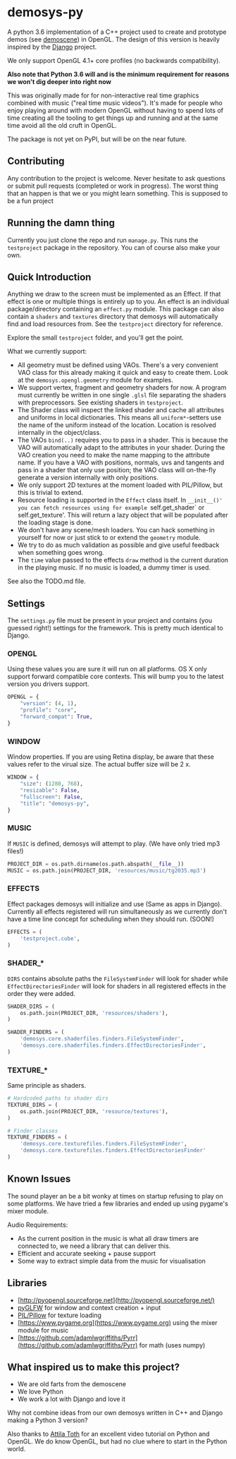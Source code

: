 # demosys-py

A python 3.6 implementation of a C++ project used to create and prototype
demos (see [demoscene](https://en.wikipedia.org/wiki/Demoscene)) in OpenGL. The design of 
this version is heavily inspired by the [Django](https://www.djangoproject.com/) project.

We only support OpenGL 4.1+ core profiles (no backwards compatibility).

**Also note that Python 3.6 will and is the minimum requirement for reasons
we won't dig deeper into right now**

This was originally made for for non-interactive real time graphics combined
with music ("real time music videos"). It's made for people who enjoy
playing around with modern OpenGL without having to spend lots of time
creating all the tooling to get things up and running and at the same time
avoid all the old cruft in OpenGL.

The package is not yet on PyPI, but will be on the near future.

## Contributing

Any contribution to the project is welcome. Never hesitate to ask questions or submit
pull requests (completed or work in progress). The worst thing that an happen is that
we or you might learn something. This is supposed to be a fun project

## Running the damn thing

Currently you just clone the repo and run `manage.py`. This runs the `testproject` package
in the repository. You can of course also make your own.

## Quick Introduction

Anything we draw to the screen must be implemented as an Effect.
If that effect is one or multiple things is entirely up to you.
An effect is an individual package/directory containing an `effect.py`
module. This package can also contain a `shaders` and `textures` directory
that demosys will automatically find and load resources from.
See the `testproject` directory for reference.

Explore the small `testproject` folder, and you'll get the point.

What we currently support:
- All geometry must be defined using VAOs. There's a very convenient VAO class
  for this already making it quick and easy to create them. Look at the
  `demosys.opengl.geometry` module for examples.
- We support vertex, fragment and geometry shaders for now. A program must currently
  be written in one single `.glsl` file separating the shaders with preprocessors.
  See existing shaders in `testproject`.
- The Shader class will inspect the linked shader and cache all attributes and uniforms
  in local dictionaries. This means all `uniform*`-setters use the name of the uniform
  instead of the location. Location is resolved internally in the object/class.
- The VAOs `bind(..)` requires you to pass in a shader. This is because the VAO
  will automatically adapt to the attributes in your shader. During the VAO creation
  you need to make the name mapping to the attribute name. If you have a VAO with positions,
  normals, uvs and tangents and pass in a shader that only use position; the VAO
  class will on-the-fly generate a version internally with only positions.
- We only support 2D textures at the moment loaded with PIL/Pillow, but this is trivial
  to extend.
- Resource loading is supported in the `Effect` class itself. In `__init__()' you can
  fetch resources using for example `self.get_shader` or self.get_texture'. This will
  return a lazy object that will be populated after the loading stage is done.
- We don't have any scene/mesh loaders. You can hack something in yourself for now
  or just stick to or extend the `geometry` module.
- We try to do as much validation as possible and give useful feedback when
  something goes wrong.
- The `time` value passed to the effects `draw` method is the current duration
  in the playing music. If no music is loaded, a dummy timer is used.

See also the TODO.md file.

## Settings

The `settings.py` file must be present in your project and contains (you guessed right!)
settings for the framework. This is pretty much identical to Django.

### OPENGL

Using these values you are sure it will run on all platforms. OS X only support
forward compatible core contexts. This will bump you to the latest version
you drivers support.

```python
OPENGL = {
    "version": (4, 1),
    "profile": "core",
    "forward_compat": True,
}
```

### WINDOW

Window properties. If you are using Retina display, be aware that these values
refer to the virual size. The actual buffer size will be 2 x.

```python
WINDOW = {
    "size": (1280, 768),
    "resizable": False,
    "fullscreen": False,
    "title": "demosys-py",
}
```

### MUSIC

If `MUSIC` is defined, demosys will attempt to play. (We have only tried mp3 files!)

```python
PROJECT_DIR = os.path.dirname(os.path.abspath(__file__))
MUSIC = os.path.join(PROJECT_DIR, 'resources/music/tg2035.mp3')
```

### EFFECTS

Effect packages demosys will initialize and use (Same as apps in Django).
Currently all effects registered will run simultaneously as we currently
don't have a time line concept for scheduling when they should run. (SOON!)

```python
EFFECTS = (
    'testproject.cube',
)
```

### SHADER_*

`DIRS` contains absolute paths the `FileSystemFinder` will look for shader while
`EffectDirectoriesFinder` will look for shaders in all registered effects in 
the order they were added.

```python
SHADER_DIRS = (
    os.path.join(PROJECT_DIR, 'resources/shaders'),
)

SHADER_FINDERS = (
    'demosys.core.shaderfiles.finders.FileSystemFinder',
    'demosys.core.shaderfiles.finders.EffectDirectoriesFinder',
)
```

### TEXTURE_*

Same principle as shaders.

```python
# Hardcoded paths to shader dirs
TEXTURE_DIRS = (
    os.path.join(PROJECT_DIR, 'resource/textures'),
)

# Finder classes
TEXTURE_FINDERS = (
    'demosys.core.texturefiles.finders.FileSystemFinder',
    'demosys.core.texturefiles.finders.EffectDirectoriesFinder'
)
```

## Known Issues

The sound player an be a bit wonky at times on startup refusing to play on
some platforms. We have tried a few libraries and ended up using pygame's
mixer module. 

Audio Requirements:
- As the current position in the music is what all draw timers are connected to,
we need a library that can deliver this.
- Efficient and accurate seeking + pause support
- Some way to extract simple data from the music for visualisation

## Libraries

- [http://pyopengl.sourceforge.net](http://pyopengl.sourceforge.net/)
- [pyGLFW](https://github.com/FlorianRhiem/pyGLFW) for window and context creation + input
- [PIL/Pillow](https://github.com/python-pillow/Pillow) for texture loading
- [https://www.pygame.org](https://www.pygame.org) using the mixer module for music
- [https://github.com/adamlwgriffiths/Pyrr](https://github.com/adamlwgriffiths/Pyrr) for math (uses numpy)

## What inspired us to make this project?

- We are old farts from the demoscene
- We love Python
- We work a lot with Django and love it

Why not combine ideas from our own demosys written in C++ and Django making
a Python 3 version?

Also thanks to [Attila Toth](https://www.youtube.com/channel/UC4L3JyeL7TXQM1f3yD6iVQQ)
for an excellent video tutorial on Python and OpenGL. We do know OpenGL,
but had no clue where to start in the Python world.